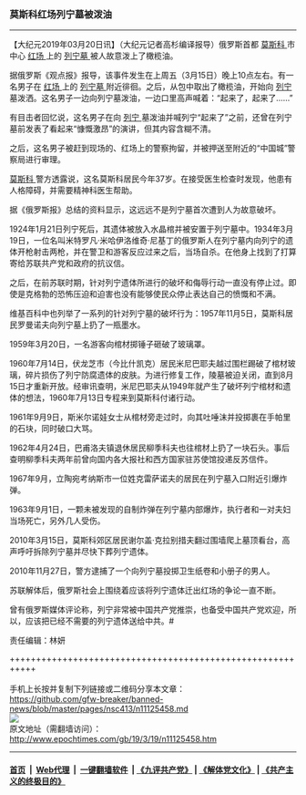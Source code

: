 ### 莫斯科红场列宁墓被泼油
------------------------

<p>
 【大纪元2019年03月20日讯】（大纪元记者高杉编译报导）俄罗斯首都
 <a href="http://www.epochtimes.com/gb/tag/%E8%8E%AB%E6%96%AF%E7%A7%91.html">
  莫斯科
 </a>
 市中心
 <a href="http://www.epochtimes.com/gb/tag/%E7%BA%A2%E5%9C%BA.html">
  红场
 </a>
 上的
 <a href="http://www.epochtimes.com/gb/tag/%E5%88%97%E5%AE%81%E5%A2%93.html">
  列宁墓
 </a>
 被人故意泼上了橄榄油。
</p>
<p>
 据俄罗斯《观点报》报导，该事件发生在上周五（3月15日）晚上10点左右。有一名男子在
 <a href="http://www.epochtimes.com/gb/tag/%E7%BA%A2%E5%9C%BA.html">
  红场
 </a>
 上的
 <a href="http://www.epochtimes.com/gb/tag/%E5%88%97%E5%AE%81%E5%A2%93.html">
  列宁墓
 </a>
 附近徘徊。之后，从包中取出了橄榄油，开始向
 <a href="http://www.epochtimes.com/gb/tag/%E5%88%97%E5%AE%81.html">
  列宁
 </a>
 墓泼洒。这名男子一边向列宁墓泼油，一边口里高声喊着：“起来了，起来了……”
</p>
<p>
 有目击者回忆说，这名男子在向
 <a href="http://www.epochtimes.com/gb/tag/%E5%88%97%E5%AE%81.html">
  列宁
 </a>
 墓泼油并喊列宁“起来了”之前，还曾在列宁墓前发表了看起来“慷慨激昂”的演讲，但其内容含糊不清。
</p>
<p>
 之后，这名男子被赶到现场的、红场上的警察拘留，并被押送至附近的“中国城”警察局进行审理。
</p>
<p>
 <a href="http://www.epochtimes.com/gb/tag/%E8%8E%AB%E6%96%AF%E7%A7%91.html">
  莫斯科
 </a>
 警方透露说，这名莫斯科居民今年37岁。在接受医生检查时发现，他患有人格障碍，并需要精神科医生帮助。
</p>
<p>
 据《俄罗斯报》总结的资料显示，这远远不是列宁墓首次遭到人为故意破坏。
</p>
<p>
 1924年1月21日列宁死后，其遗体被放入水晶棺并被安置于列宁墓中。1934年3月19日，一位名叫米特罗凡‧米哈伊洛维奇‧尼基丁的俄罗斯人在列宁墓内向列宁的遗体开枪射击两枪，并在警卫和游客反应过来之后，当场自杀。在他身上找到了打算寄给苏联共产党和政府的抗议信。
</p>
<p>
 之后，在前苏联时期，针对列宁遗体所进行的破坏和侮辱行动一直没有停止过。即使是克格勃的恐怖压迫和迫害也没有能够使民众停止表达自己的愤慨和不满。
</p>
<p>
 维基百科中也列举了一系列的针对列宁墓的破坏行为：1957年11月5日，莫斯科居民罗曼诺夫向列宁墓上扔了一瓶墨水。
</p>
<p>
 1959年3月20日，一名游客向棺材掷锤子砸破了玻璃罩。
</p>
<p>
 1960年7月14日，伏龙芝市（今比什凯克）居民米尼巴耶夫越过围栏踢破了棺材玻璃，碎片损伤了列宁防腐遗体的皮肤。为进行修复工作，陵墓被迫关闭，直到8月15日才重新开放。经审讯查明，米尼巴耶夫从1949年就产生了破坏列宁棺材和遗体的想法，1960年7月13日专程来到莫斯科付诸行动。
</p>
<p>
 1961年9月9日，斯米尔诺娃女士从棺材旁走过时，向其吐唾沫并投掷裹在手帕里的石块，同时破口大骂。
</p>
<p>
 1962年4月24日，巴甫洛夫镇退休居民柳季科夫也往棺材上扔了一块石头。事后查明柳季科夫两年前曾向国内各大报社和西方国家驻苏使馆投递反苏信件。
</p>
<p>
 1967年9月，立陶宛考纳斯市一位姓克雷萨诺夫的居民在列宁墓入口附近引爆炸弹。
</p>
<p>
 1963年9月1日，一颗未被发现的自制炸弹在列宁墓内部爆炸，执行者和一对夫妇当场死亡，另外几人受伤。
</p>
<p>
 2010年3月15日，莫斯科郊区居民谢尔盖‧克拉别措夫翻过围墙爬上墓顶看台，高声呼吁拆除列宁墓并尽快下葬列宁遗体。
</p>
<p>
 2010年11月27日，警方逮捕了一个向列宁墓投掷卫生纸卷和小册子的男人。
</p>
<p>
 苏联解体后，俄罗斯社会上围绕着应该将列宁遗体迁出红场的争论一直不断。
</p>
<p>
 曾有俄罗斯媒体评论称，列宁非常被中国共产党推崇，也备受中国共产党欢迎，所以，应该把已经不需要的列宁遗体送给中共。#
</p>
<p>
 责任编辑：林妍
</p>
<p>
 <audio controls="controls" data-mce-fragment="1" style="display: none;">
 </audio>
</p>
<p>
 <audio controls="controls" style="display: none;">
 </audio>
</p>
<p>
 <audio controls="controls" style="display: none;">
 </audio>
</p>

+++++++++++++++++++++++++++++++++++++++++++++++++++++++++++<br/><br/>
手机上长按并复制下列链接或二维码分享本文章：<br/>
https://github.com/gfw-breaker/banned-news/blob/master/pages/nsc413/n11125458.md <br/>
<a href='https://github.com/gfw-breaker/banned-news/blob/master/pages/nsc413/n11125458.md'><img src='https://github.com/gfw-breaker/banned-news/blob/master/pages/nsc413/n11125458.md.png'/></a> <br/>
原文地址（需翻墙访问）：http://www.epochtimes.com/gb/19/3/19/n11125458.htm


------------------------
#### [首页](https://github.com/gfw-breaker/banned-news/blob/master/README.md) &nbsp;|&nbsp; [Web代理](https://github.com/labour-camp/helloworld) &nbsp;|&nbsp; [一键翻墙软件](https://github.com/gfw-breaker/nogfw/blob/master/README.md) &nbsp;| [《九评共产党》](https://github.com/gfw-breaker/9ping.md/blob/master/README.md#九评之一评共产党是什么) | [《解体党文化》](https://github.com/gfw-breaker/jtdwh.md/blob/master/README.md) | [《共产主义的终极目的》](https://github.com/gfw-breaker/gczydzjmd.md/blob/master/README.md)

